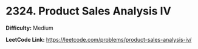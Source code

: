 # 2324. Product Sales Analysis IV

**Difficulty:** Medium

**LeetCode Link:** https://leetcode.com/problems/product-sales-analysis-iv/

